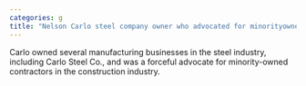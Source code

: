 ```yaml
---
categories: g
title: "Nelson Carlo steel company owner who advocated for minorityowned contractors dies at 83"
---
```

Carlo owned several manufacturing businesses in the steel industry, including Carlo Steel Co., and was a forceful advocate for minority-owned contractors in the construction industry.